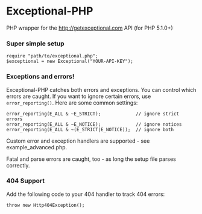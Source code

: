 # Exceptional-PHP

PHP wrapper for the http://getexceptional.com API (for PHP 5.1.0+)

### Super simple setup

    require "path/to/exceptional.php";
    $exceptional = new Exceptional("YOUR-API-KEY");

### Exceptions and errors!

Exceptional-PHP catches both errors and exceptions. You can control which errors are caught. If you want to ignore certain errors, use `error_reporting()`. Here are some common settings:

    error_reporting(E_ALL & ~E_STRICT);             // ignore strict errors
    error_reporting(E_ALL & ~E_NOTICE);             // ignore notices
    error_reporting(E_ALL & ~(E_STRICT|E_NOTICE));  // ignore both

Custom error and exception handlers are supported - see example_advanced.php.

Fatal and parse errors are caught, too - as long the setup file parses correctly.

### 404 Support

Add the following code to your 404 handler to track 404 errors:

    throw new Http404Exception();